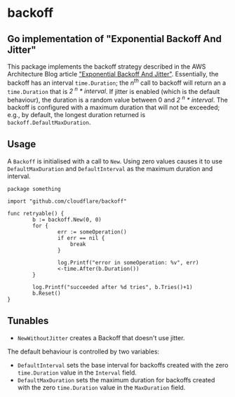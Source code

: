 # backoff
## Go implementation of "Exponential Backoff And Jitter"

This package implements the backoff strategy described in the AWS
Architecture Blog article
["Exponential Backoff And Jitter"](http://www.awsarchitectureblog.com/2015/03/backoff.html). Essentially,
the backoff has an interval `time.Duration`; the *n<sup>th</sup>* call
to backoff will return an a `time.Duration` that is *2 <sup>n</sup> *
interval*. If jitter is enabled (which is the default behaviour), the
duration is a random value between 0 and *2 <sup>n</sup> * interval*.
The backoff is configured with a maximum duration that will not be
exceeded; e.g., by default, the longest duration returned is
`backoff.DefaultMaxDuration`.

## Usage

A `Backoff` is initialised with a call to `New`. Using zero values
causes it to use `DefaultMaxDuration` and `DefaultInterval` as the
maximum duration and interval.

```
package something

import "github.com/cloudflare/backoff"

func retryable() {
        b := backoff.New(0, 0)
        for {
                err := someOperation()
                if err == nil {
                    break
                }

                log.Printf("error in someOperation: %v", err)
                <-time.After(b.Duration())
		}

        log.Printf("succeeded after %d tries", b.Tries()+1)
        b.Reset()
}
```

## Tunables

* `NewWithoutJitter` creates a Backoff that doesn't use jitter.

The default behaviour is controlled by two variables:

* `DefaultInterval` sets the base interval for backoffs created with
  the zero `time.Duration` value in the `Interval` field.
* `DefaultMaxDuration` sets the maximum duration for backoffs created
  with the zero `time.Duration` value in the `MaxDuration` field.

